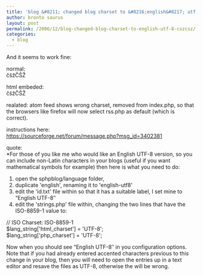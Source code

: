 ```yaml
---
title: 'blog &#8211; changed blog charset to &#8216;english&#8217; utf-8 / čšžČŠŽ'
author: bronto saurus
layout: post
permalink: /2006/12/blog-changed-blog-charset-to-english-utf-8-cszcsz/
categories:
  - blog
---
```

And it seems to work fine:

normal:  
čšžČŠŽ

html embeded:  
čšžČŠŽ

realated: atom feed shows wrong charset, removed from index.php, so that the browsers like firefox will now select rss.php as default (which is correct).

instructions here:  
<a href="https://sourceforge.net/forum/message.php?msg_id=3402381" target="_blank" >https://sourceforge.net/forum/message.php?msg_id=3402381</a>

quote:  
*For those of you like me who would like an English UTF-8 version, so you can include non-Latin characters in your blogs (useful if you want mathematical symbols for example) then here is what you need to do: </p> 

1. open the sphpblog/language folder,   
2. duplicate 'english', renaming it to 'english-utf8'   
3. edit the 'id.txt' file within so that it has a suitable label, I set mine to &#8220;English UTF-8&#8243;   
4. edit the 'strings.php' file within, changing the two lines that have the ISO-8859-1 value to: 

// ISO Charset: ISO-8859-1   
$lang\_string['html\_charset'] = 'UTF-8';   
$lang\_string['php\_charset'] = 'UTF-8'; 

Now when you should see &#8220;English UTF-8&#8243; in you configuration options. Note that if you had already entered accented characters previous to this change in your blog, then you will need to open the entries up in a text editor and resave the files as UTF-8, otherwise the will be wrong. </i>